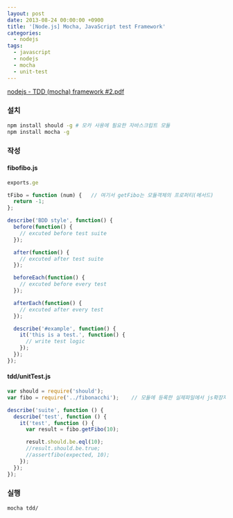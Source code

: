 ```yaml
---
layout: post
date: 2013-08-24 00:00:00 +0900
title: '[Node.js] Mocha, JavaScript test Framework'
categories:
  - nodejs
tags:
  - javascript
  - nodejs
  - mocha
  - unit-test
---
```


[nodejs - TDD (mocha) framework #2.pdf](/attachment/nodejs-TDD-mocha-framework-2.pdf)

### 설치

```bash
npm install should -g # 모카 사용에 필요한 자바스크립트 모듈
npm install mocha -g
```

### 작성

#### fibofibo.js

```js
exports.ge

tFibo = function (num) {   // 여기서 getFibo는 모듈객체의 프로퍼티(메서드)
  return -1;
};

describe('BDD style', function() {
  before(function() {
    // excuted before test suite
  });

  after(function() {
    // excuted after test suite
  });

  beforeEach(function() {
    // excuted before every test
  });

  afterEach(function() {
    // excuted after every test
  });

  describe('#example', function() {
    it('this is a test.', function() {
      // write test logic
    });
  });
});
```

#### tdd/unitTest.js

```js
var should = require('should');
var fibo = require('../fibonacchi');    // 모듈에 등록한 실제파일에서 js확장자를 뺀 나머지 경로를 적는다.

describe('suite', function () {
  describe('test', function () {
    it('test', function () {
      var result = fibo.getFibo(10);

      result.should.be.eql(10);
      //result.should.be.true;
      //assertfibo(expected, 10);
    });
  });
});
```

### 실행

```bash
mocha tdd/
```
